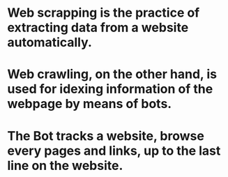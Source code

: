 # Web scrapping is the practice of extracting data from a website automatically.
# Web crawling, on the other hand, is used for idexing information of the webpage by means of bots. 
# The Bot tracks a website, browse every pages and links, up to the last line on the website.

#